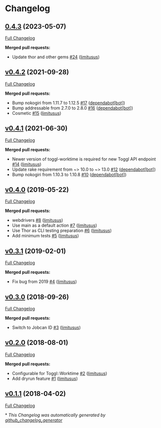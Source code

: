 # Changelog

## [0.4.3](https://github.com/limitusus/toggl-jobcan/tree/0.4.3) (2023-05-07)

[Full Changelog](https://github.com/limitusus/toggl-jobcan/compare/v0.4.2...0.4.3)

**Merged pull requests:**

- Update thor and other gems [\#24](https://github.com/limitusus/toggl-jobcan/pull/24) ([limitusus](https://github.com/limitusus))

## [v0.4.2](https://github.com/limitusus/toggl-jobcan/tree/v0.4.2) (2021-09-28)

[Full Changelog](https://github.com/limitusus/toggl-jobcan/compare/v0.4.1...v0.4.2)

**Merged pull requests:**

- Bump nokogiri from 1.11.7 to 1.12.5 [\#17](https://github.com/limitusus/toggl-jobcan/pull/17) ([dependabot[bot]](https://github.com/apps/dependabot))
- Bump addressable from 2.7.0 to 2.8.0 [\#16](https://github.com/limitusus/toggl-jobcan/pull/16) ([dependabot[bot]](https://github.com/apps/dependabot))
- Cosmetic [\#15](https://github.com/limitusus/toggl-jobcan/pull/15) ([limitusus](https://github.com/limitusus))

## [v0.4.1](https://github.com/limitusus/toggl-jobcan/tree/v0.4.1) (2021-06-30)

[Full Changelog](https://github.com/limitusus/toggl-jobcan/compare/v0.4.0...v0.4.1)

**Merged pull requests:**

- Newer version of toggl-worktime is required for new Toggl API endpoint [\#14](https://github.com/limitusus/toggl-jobcan/pull/14) ([limitusus](https://github.com/limitusus))
- Update rake requirement from ~\> 10.0 to ~\> 13.0 [\#12](https://github.com/limitusus/toggl-jobcan/pull/12) ([dependabot[bot]](https://github.com/apps/dependabot))
- Bump nokogiri from 1.10.3 to 1.10.8 [\#10](https://github.com/limitusus/toggl-jobcan/pull/10) ([dependabot[bot]](https://github.com/apps/dependabot))

## [v0.4.0](https://github.com/limitusus/toggl-jobcan/tree/v0.4.0) (2019-05-22)

[Full Changelog](https://github.com/limitusus/toggl-jobcan/compare/v0.3.1...v0.4.0)

**Merged pull requests:**

- webdrivers [\#8](https://github.com/limitusus/toggl-jobcan/pull/8) ([limitusus](https://github.com/limitusus))
- Use main as a default action [\#7](https://github.com/limitusus/toggl-jobcan/pull/7) ([limitusus](https://github.com/limitusus))
- Use Thor as CLI testing preparation [\#6](https://github.com/limitusus/toggl-jobcan/pull/6) ([limitusus](https://github.com/limitusus))
- Add minimum tests [\#5](https://github.com/limitusus/toggl-jobcan/pull/5) ([limitusus](https://github.com/limitusus))

## [v0.3.1](https://github.com/limitusus/toggl-jobcan/tree/v0.3.1) (2019-02-01)

[Full Changelog](https://github.com/limitusus/toggl-jobcan/compare/v0.3.0...v0.3.1)

**Merged pull requests:**

- Fix bug from 2019 [\#4](https://github.com/limitusus/toggl-jobcan/pull/4) ([limitusus](https://github.com/limitusus))

## [v0.3.0](https://github.com/limitusus/toggl-jobcan/tree/v0.3.0) (2018-09-26)

[Full Changelog](https://github.com/limitusus/toggl-jobcan/compare/v0.2.0...v0.3.0)

**Merged pull requests:**

- Switch to Jobcan ID [\#3](https://github.com/limitusus/toggl-jobcan/pull/3) ([limitusus](https://github.com/limitusus))

## [v0.2.0](https://github.com/limitusus/toggl-jobcan/tree/v0.2.0) (2018-08-01)

[Full Changelog](https://github.com/limitusus/toggl-jobcan/compare/v0.1.1...v0.2.0)

**Merged pull requests:**

- Configurable for Toggl::Worktime [\#2](https://github.com/limitusus/toggl-jobcan/pull/2) ([limitusus](https://github.com/limitusus))
- Add dryrun feature [\#1](https://github.com/limitusus/toggl-jobcan/pull/1) ([limitusus](https://github.com/limitusus))

## [v0.1.1](https://github.com/limitusus/toggl-jobcan/tree/v0.1.1) (2018-04-02)

[Full Changelog](https://github.com/limitusus/toggl-jobcan/compare/v0.1.0...v0.1.1)



\* *This Changelog was automatically generated by [github_changelog_generator](https://github.com/github-changelog-generator/github-changelog-generator)*
